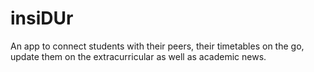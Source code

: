 # insiDUr
An app to connect students with their peers, their timetables on the go, update them on the extracurricular as well as academic news.
